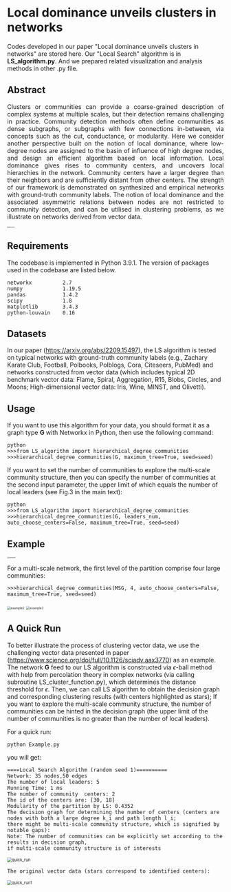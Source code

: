 

# Local dominance unveils clusters in networks

Codes developed in our paper "Local dominance unveils clusters in networks" are stored here. Our "Local Search" algorithm is in **LS_algorithm.py**. And we prepared related visualization and analysis methods in other .py file. 

## Abstract

<p align="justify">
Clusters or communities can provide a coarse-grained description of complex systems at multiple scales, but their detection remains challenging in practice. Community detection methods often define communities as dense subgraphs, or subgraphs with few connections in-between, via concepts such as the cut, conductance, or modularity. Here we consider another perspective built on the notion of local dominance, where low-degree nodes are assigned to the basin of influence of high degree nodes, and design an efficient algorithm based on local information. Local dominance gives rises to community centers, and uncovers local hierarchies in the network. Community centers have a larger degree than their neighbors and are sufficiently distant from other centers. The strength of our framework is demonstrated on synthesized and empirical networks with ground-truth community labels. The notion of local dominance and the associated asymmetric relations between nodes are not restricted to community detection, and can be utilised in clustering problems, as we illustrate on networks derived from vector data.</p>
<img src="fig\abstract.png" alt="abstract" style="zoom:25%;" />

## Requirements

The codebase is implemented in Python 3.9.1. The version of packages used in the codebase are listed below.

```
networkx          2.7
numpy             1.19.5
pandas            1.4.2
scipy             1.8
matplotlib        3.4.3
python-louvain    0.16
```

## Datasets

In our paper (https://arxiv.org/abs/2209.15497), the LS algorithm is tested on typical networks with ground-truth community labels (e.g., Zachary Karate Club, Football, Polbooks, Polblogs, Cora, Citeseers, PubMed) and networks constructed from vector data (which includes typical 2D benchmark vector data: Flame, Spiral, Aggregation, R15, Blobs, Circles, and Moons; High-dimensional vector data: Iris, Wine, MINST, and Olivetti).

## Usage

If you want to use this algorithm for your data, you should format it as a graph type **G** with Networkx in Python, then use the following command:

```
python
>>>from LS_algorithm import hierarchical_degree_communities
>>>hierarchical_degree_communities(G, maximum_tree=True, seed=seed)
```

If you want to set the number of communities to explore the multi-scale community structure, then you can specify the number of communities at the second input parameter, the upper limit of which equals the number of local leaders (see Fig.3 in the main text):

```
python
>>>from LS_algorithm import hierarchical_degree_communities
>>>hierarchical_degree_communities(G, leaders_num, auto_choose_centers=False, maximum_tree=True, seed=seed)
```

## Example

<img src="fig\example1.png" alt="example1" style="zoom:25%;" />

For a multi-scale network, the first level of the partition comprise four large communities:

```
>>>hierarchical_degree_communities(MSG, 4, auto_choose_centers=False, maximum_tree=True, seed=seed)
```

<img src="fig\example2.png" alt="example2" style="zoom: 50%;" />

<img src="fig\example3.png" alt="example3" style="zoom:50%;" />

## A Quick Run

To better illustrate the process of clustering vector data, we use the challenging vector data presented in paper (https://www.science.org/doi/full/10.1126/sciadv.aax3770) as an example. The network **G** feed to our LS algorithm is constructed via $\epsilon$-ball method with help from percolation theory in complex networks (via calling subroutine LS_cluster_function.py), which determines the distance threshold for $\epsilon$. Then, we can call LS algorithm to obtain the decision graph and corresponding clustering results (with centers highlighted as stars); If you want to explore the multi-scale community structure, the number of communities can be hinted in the decision graph (the upper limit of the number of communities is no greater than the number of local leaders). 

For a quick run:  

```
python Example.py
```

you will get:

```
====Local Search Algorithm (random seed 1)==========
Network: 35 nodes,50 edges
The number of local leaders: 5
Running Time: 1 ms
The number of community  centers: 2
The id of the centers are: [30, 18]
Modularity of the partition by LS: 0.4352
The decision graph for determining the number of centers (centers are nodes with both a large degree k_i and path length l_i; 
there might be multi-scale community structure, which is signified by notable gaps):
Note: The number of communities can be explicitly set according to the results in decision graph, 
if multi-scale community structure is of interests
```

<img src="fig\quick_run.png" alt="quick_run" style="zoom: 67%;" />

```
The original vector data (stars correspond to identified centers):
```

<img src="fig\quick_run1.png" alt="quick_run1" style="zoom:67%;" />



